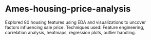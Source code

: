 # Ames-housing-price-analysis
Explored 80 housing features using EDA and visualizations to uncover factors influencing sale price. Techniques used: Feature engineering, correlation analysis, heatmaps, regression plots, outlier handling.
